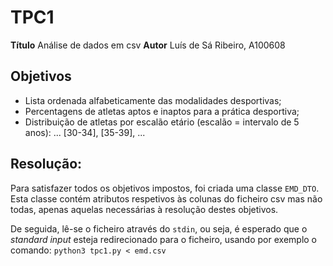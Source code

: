 # TPC1

**Título** Análise de dados em csv
**Autor** Luís de Sá Ribeiro, A100608

## Objetivos

* Lista ordenada alfabeticamente das modalidades desportivas;
* Percentagens de atletas aptos e inaptos para a prática desportiva;
* Distribuição de atletas por escalão etário (escalão = intervalo de 5 anos): ... [30-34], [35-39], ...

## Resolução:

Para satisfazer todos os objetivos impostos, foi criada uma classe `EMD_DTO`. Esta classe contém atributos respetivos às colunas do ficheiro csv mas não todas, apenas aquelas necessárias à resolução destes objetivos.

De seguida, lê-se o ficheiro através do `stdin`, ou seja, é esperado que o *standard input* esteja redirecionado para o ficheiro, usando por exemplo o comando: `python3 tpc1.py < emd.csv`